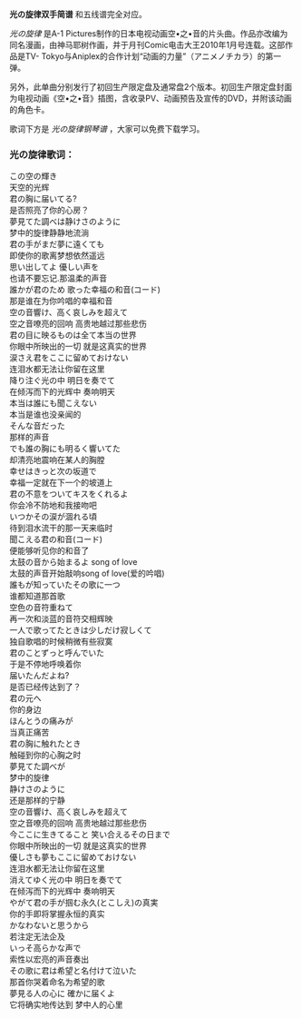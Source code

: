 

**光の旋律双手简谱** 和五线谱完全对应。

_光の旋律_ 是A-1
Pictures制作的日本电视动画空•之•音的片头曲。作品亦改编为同名漫画，由神马耶树作画，并于月刊Comic电击大王2010年1月号连载。这部作品是TV-
Tokyo与Aniplex的合作计划“动画的力量”（アニメノチカラ）的第一弹。

另外，此单曲分别发行了初回生产限定盘及通常盘2个版本。初回生产限定盘封面为电视动画《空•之•音》插图，含收录PV、动画预告及宣传的DVD，并附该动画的角色卡。

歌词下方是 _光の旋律钢琴谱_ ，大家可以免费下载学习。

### 光の旋律歌词：

この空の輝き  
天空的光辉  
君の胸に届いてる?  
是否照亮了你的心房？  
夢見てた調べは静けさのように  
梦中的旋律静静地流淌  
君の手がまだ夢に遠くても  
即使你的歌离梦想依然遥远  
思い出してよ 優しい声を  
也请不要忘记.那温柔的声音  
誰かが君のため 歌った幸福の和音(コード)  
那是谁在为你吟唱的幸福和音  
空の音響け、高く哀しみを超えて  
空之音嘹亮的回响 高贵地越过那些悲伤  
君の目に映るものは全て本当の世界  
你眼中所映出的一切 就是这真实的世界  
涙さえ君をここに留めておけない  
连泪水都无法让你留在这里  
降り注ぐ光の中 明日を奏でて  
在倾泻而下的光辉中 奏响明天  
本当は誰にも聞こえない  
本当是谁也没亲闻的  
そんな音だった  
那样的声音  
でも誰の胸にも明るく響いてた  
却清亮地震响在某人的胸膛  
幸せはきっと次の坂道で  
幸福一定就在下一个的坡道上  
君の不意をついてキスをくれるよ  
你会冷不防地和我接吻吧  
いつかその涙が涸れる頃  
待到泪水流干的那一天来临时  
聞こえる君の和音(コード)  
便能够听见你的和音了  
太鼓の音から始まるよ song of love  
太鼓的声音开始敲响song of love(爱的吟唱)  
誰もが知っていたその歌に一つ  
谁都知道那首歌  
空色の音符重ねて  
再一次和淡蓝的音符交相辉映  
一人で歌ってたときは少しだけ寂しくて  
独自歌唱的时候稍微有些寂寞  
君のことずっと呼んでいた  
于是不停地呼唤着你  
届いたんだよね?  
是否已经传达到了？  
君の元へ  
你的身边  
ほんとうの痛みが  
当真正痛苦  
君の胸に触れたとき  
触碰到你的心胸之时  
夢見てた調べが  
梦中的旋律  
静けさのように  
还是那样的宁静  
空の音響け、高く哀しみを超えて  
空之音嘹亮的回响 高贵地越过那些悲伤  
今ここに生きてること 笑い合えるその日まで  
你眼中所映出的一切 就是这真实的世界  
優しさも夢もここに留めておけない  
连泪水都无法让你留在这里  
消えてゆく光の中 明日を奏でて  
在倾泻而下的光辉中 奏响明天  
やがて君の手が掴む永久(とこしえ)の真実  
你的手即将掌握永恒的真实  
かなわないと思うから  
若注定无法企及  
いっそ高らかな声で  
索性以宏亮的声音奏出  
その歌に君は希望と名付けて泣いた  
那首你哭着命名为希望的歌  
夢見る人の心に 確かに届くよ  
它将确实地传达到 梦中人的心里


